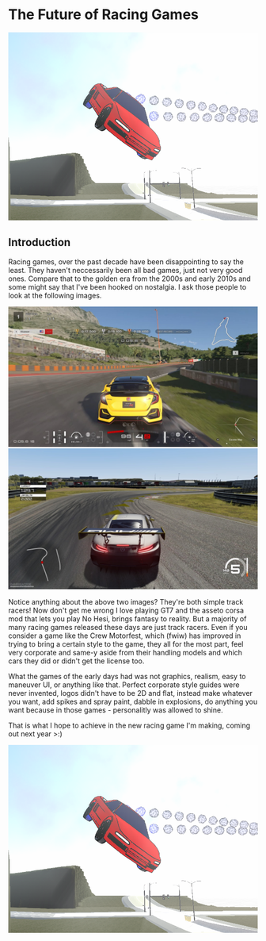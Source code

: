 # The Future of Racing Games 
![Project Image](../assets/carJumping.png)

## Introduction
Racing games, over the past decade have been disappointing to say the least. They haven't neccessarily been all bad games, just not very good ones. Compare that to the golden era from the 2000s and early 2010s and some might say that I've been hooked on nostalgia. I ask those people to look at the following images.

![Detail Image](../assets/civic_gt7.jpg)
![Detail Image](../assets/asseto_corsa.jpg)

Notice anything about the above two images? They're both simple track racers! Now don't get me wrong I love playing GT7 and the asseto corsa mod that lets you play No Hesi, brings fantasy to reality. But a majority of many racing games released these days are just track racers. Even if you consider a game like the Crew Motorfest, which (fwiw) has improved in trying to bring a certain style to the game, they all for the most part, feel very corporate and same-y aside from their handling models and which cars they did or didn't get the license too.

What the games of the early days had was not graphics, realism, easy to maneuver UI, or anything like that. Perfect corporate style guides were never invented, logos didn't have to be 2D and flat, instead make whatever you want, add spikes and spray paint, dabble in explosions, do anything you want because in those games - personalitly was allowed to shine.

That is what I hope to achieve in the new racing game I'm making, coming out next year >:)

![Detail Image](../assets/carJumping.png)